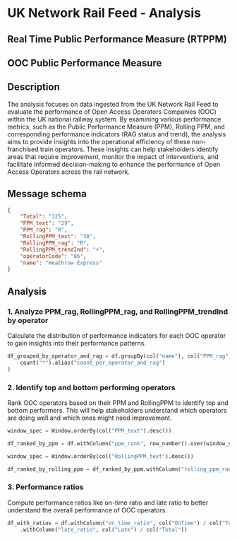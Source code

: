 # UK Network Rail Feed - Analysis 

## Real Time Public Performance Measure (RTPPM)

## OOC Public Performance Measure

## Description
The analysis focuses on data ingested from the UK Network Rail Feed to evaluate the performance of Open Access Operators Companies (OOC) within the UK national railway system. By examining various performance metrics, such as the Public Performance Measure (PPM), Rolling PPM, and corresponding performance indicators (RAG status and trend), the analysis aims to provide insights into the operational efficiency of these non-franchised train operators. These insights can help stakeholders identify areas that require improvement, monitor the impact of interventions, and facilitate informed decision-making to enhance the performance of Open Access Operators across the rail network.


## Message schema
```json
{
    "Total": "125",
    "PPM_text": "29",
    "PPM_rag": "R",
    "RollingPPM_text": "38",
    "RollingPPM_rag": "R",
    "RollingPPM_trendInd": "+",
    "operatorCode": "86",
    "name": "Heathrow Express"
}
```

## Analysis

### 1. Analyze PPM_rag, RollingPPM_rag, and RollingPPM_trendInd by operator
Calculate the distribution of performance indicators for each OOC operator to gain insights into their performance patterns.

```python
df_grouped_by_operator_and_rag = df.groupBy(col("name"), col("PPM_rag"), col("RollingPPM_rag"), col("RollingPPM_trendInd")).agg(
    count("*").alias("count_per_operator_and_rag")
)
```

### 2. Identify top and bottom performing operators
Rank OOC operators based on their PPM and RollingPPM to identify top and bottom performers. This will help stakeholders understand which operators are doing well and which ones might need improvement.

```python
window_spec = Window.orderBy(col("PPM_text").desc())

df_ranked_by_ppm = df.withColumn("ppm_rank", row_number().over(window_spec))

window_spec = Window.orderBy(col("RollingPPM_text").desc())

df_ranked_by_rolling_ppm = df_ranked_by_ppm.withColumn("rolling_ppm_rank", row_number().over(window_spec))
```

### 3. Performance ratios
Compute performance ratios like on-time ratio and late ratio to better understand the overall performance of OOC operators.

```python
df_with_ratios = df.withColumn("on_time_ratio", col("OnTime") / col("Total")) \
    .withColumn("late_ratio", col("Late") / col("Total"))
```